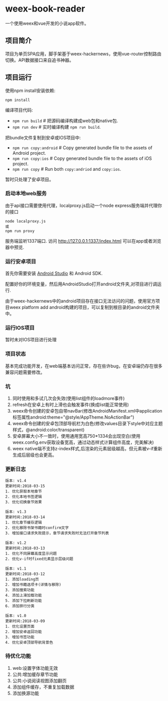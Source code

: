 # weex-book-reader

一个使用weex和vue开发的小说app软件。

## 项目简介

项目为单页SPA应用，脚手架基于weex-hackernews，使用vue-router控制路由切换。API数据接口来自追书神器。

## 项目运行

使用npm install安装依赖:

```
npm install
```

编译项目代码:

+ `npm run build` # 把源码编译构建成web包和native包.
+ `npm run dev` # 实时编译构建 `npm run build`.

把bundle文件复制到安卓或IOS项目中:

+ `npm run copy:android` # Copy generated bundle file to the assets of Android project.
+ `npm run copy:ios` # Copy generated bundle file to the assets of iOS project.
+ `npm run copy` # Run both `copy:andriod` and `copy:ios`.

暂时只处理了安卓项目。

### 启动本地web服务

由于api接口需要使用代理，localproxy.js启动一个node express服务端并代理你的接口

```
node localproxy.js
或
npm run proxy
```

服务端监听1337端口. 访问 http://127.0.0.1:1337/index.html 可以在app或者浏览器中预览.

### 运行安卓项目

首先你需要安装 [Android Studio](https://developer.android.com/studio/index.html) 和 Android SDK.

配置好你的环境变量，然后用AndroidStudio打开android文件夹,对项目进行调运行.

由于weex-hackernews中的android项目存在接口无法访问的问题，使用官方项目weex platform add android构建的项目，可以复制到根目录的android文件夹中。

### 运行IOS项目

暂时未对IOS项目进行处理

### 项目状态

基本完成功能开发，在web端基本访问正常，存在些许bug，在安卓端仍存在很多兼容问题需要修改。

### 坑
1. 同时使用<refresh>和<loading>多试几次会失效(使用list组件的loadmore事件)
2. refresh在安卓上有时上滑也会触发事件(换成list能正常使用)
3. weex命令创建的安卓包自带navBar(修改AndroidManifest.xml中application标签属性android:theme="@style/AppTheme.NoActionBar")
4. weex命令创建的安卓包顶部导航栏为白色(修改values目录下style中对应主题样式，<item name="android:statusBarColor">@android:color/transparent</item>)
5. 安卓屏幕大小不一致时，使用通用宽高750*1334会出现空白(使用weex.config.env获取设备宽高，通过动态样式计算组件高度，完美解决)
6. weex native端不支持z-index样式,后渲染的元素层级越高，但元素被v-if重新生成后层级也会更高。

### 更新日志

```
版本: v1.4
更新时间:2018-03-15
1. 优化获取本地章节
2. 优化本地书签逻辑
3. 优化切换章节效果
```

```
版本: v1.3
更新时间:2018-03-14
1. 优化章节缓存逻辑
2. 优化移除书架书籍时confirm文字
3. 增加接口请求失败提示，章节请求失败时无法打开章节列表
```

```
版本: v1.2
更新时间:2018-03-13
1. 优化不同屏幕高度显示问题
2. 优化v-if时fixed元素显示层级问题
```

```
版本: v1.1
更新时间:2018-03-12
1. 添加loading页
2. 增加书籍选项卡(详情与移除)
3. 添加搜索功能
4. 添加上滑加载功能
5. 添加下拉刷新功能
6. 添加排行分类
```

```
版本: v1.0
更新时间:2018-03-09
1. 优化设置页面
2. 增加安卓返回功能
3. 增加书签功能
4. 优化安卓顶部导航背景色
```

### 待优化功能

1. web:设置字体功能无效
2. 公共:增加缓存章节功能
3. 公共:小说阅读视图添加翻页
4. 添加组件缓存，不重复加载数据
6. 添加换源功能